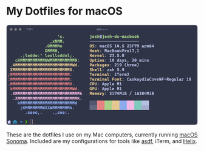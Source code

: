 # My Dotfiles for macOS

<!-- TODO personalize this based on Joshua Steele's https://github.com/joshukraine/dotfiles.git -->

![dotfiles screenshot][screenshot]

These are the dotfiles I use on my Mac computers, currently running [macOS Sonoma][macos]. Included are my configurations for tools like [asdf][asdf], iTerm, and [Helix][helix].

[asdf]: https://github.com/asdf-vm/asdf
[brew-bundle]: https://github.com/Homebrew/homebrew-bundle
[macos]: https://www.apple.com/macos/sonoma/
[fira-code]: https://github.com/tonsky/FiraCode
[helix]: https://helix-editor.com/
[homebrew]: http://brew.sh
[iterm2]: https://www.iterm2.com/
[mac-bootstrap]: http://jsua.co/macos
[screenshot]: img/dotfiles-screenshot.png
[zsh]: https://www.zsh.org/
